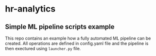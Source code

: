 # hr-analytics

## Simple ML pipeline scripts example

This repo contains an example how a fully automated ML pipeline can be created. All operations are defined in config.yaml file and the pipeline is then exectured using `launcher.py` file.
